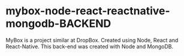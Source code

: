 # mybox-node-react-reactnative-mongodb-BACKEND

MyBox is a project similar at DropBox. Created using Node, React and React-Native. This back-end was created with Node and MongoDB.
